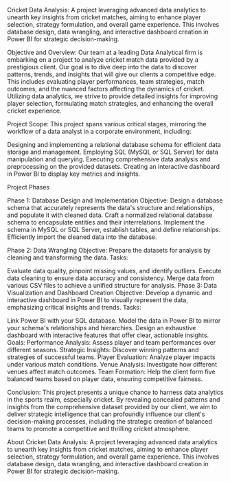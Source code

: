 Cricket Data Analysis: A project leveraging advanced data analytics to unearth key insights from cricket matches, aiming to enhance player selection, strategy formulation, and overall game experience. This involves database design, data wrangling, and interactive dashboard creation in Power BI for strategic decision-making.

Objective and Overview: Our team at a leading Data Analytical firm is embarking on a project to analyze cricket match data provided by a prestigious client. Our goal is to dive deep into the data to discover patterns, trends, and insights that will give our clients a competitive edge. This includes evaluating player performances, team strategies, match outcomes, and the nuanced factors affecting the dynamics of cricket. Utilizing data analytics, we strive to provide detailed insights for improving player selection, formulating match strategies, and enhancing the overall cricket experience.

Project Scope: This project spans various critical stages, mirroring the workflow of a data analyst in a corporate environment, including:

Designing and implementing a relational database schema for efficient data storage and management. Employing SQL (MySQL or SQL Server) for data manipulation and querying. Executing comprehensive data analysis and preprocessing on the provided datasets. Creating an interactive dashboard in Power BI to display key metrics and insights.

Project Phases

Phase 1: Database Design and Implementation Objective: Design a database schema that accurately represents the data's structure and relationships, and populate it with cleaned data. Craft a normalized relational database schema to encapsulate entities and their interrelations. Implement the schema in MySQL or SQL Server, establish tables, and define relationships. Efficiently import the cleaned data into the database.

Phase 2: Data Wrangling Objective: Prepare the datasets for analysis by cleaning and transforming the data. Tasks:

Evaluate data quality, pinpoint missing values, and identify outliers.
Execute data cleaning to ensure data accuracy and consistency.
Merge data from various CSV files to achieve a unified structure for analysis.
Phase 3: Data Visualization and Dashboard Creation Objective: Develop a dynamic and interactive dashboard in Power BI to visually represent the data, emphasizing critical insights and trends. Tasks:

Link Power BI with your SQL database.
Model the data in Power BI to mirror your schema's relationships and hierarchies.
Design an exhaustive dashboard with interactive features that offer clear, actionable insights.
Goals: Performance Analysis: Assess player and team performances over different seasons. Strategic Insights: Discover winning patterns and strategies of successful teams. Player Evaluation: Analyze player impacts under various match conditions. Venue Analysis: Investigate how different venues affect match outcomes. Team Formation: Help the client form five balanced teams based on player data, ensuring competitive fairness.

Conclusion: This project presents a unique chance to harness data analytics in the sports realm, especially cricket. By revealing concealed patterns and insights from the comprehensive dataset provided by our client, we aim to deliver strategic intelligence that can profoundly influence our client's decision-making processes, including the strategic creation of balanced teams to promote a competitive and thrilling cricket atmosphere.

About
Cricket Data Analysis: A project leveraging advanced data analytics to unearth key insights from cricket matches, aiming to enhance player selection, strategy formulation, and overall game experience. This involves database design, data wrangling, and interactive dashboard creation in Power BI for strategic decision-making.


